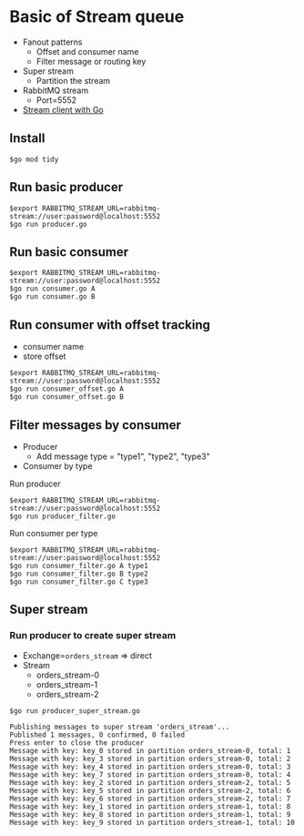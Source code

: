 # Basic of Stream queue
* Fanout patterns
  * Offset and consumer name
  * Filter message or routing key
* Super stream
  * Partition the stream
* RabbitMQ stream
  * Port=5552
* [Stream client with Go](https://github.com/rabbitmq/rabbitmq-stream-go-client)


## Install
```
$go mod tidy
```

## Run basic producer
```
$export RABBITMQ_STREAM_URL=rabbitmq-stream://user:password@localhost:5552
$go run producer.go 
```

## Run basic consumer
```
$export RABBITMQ_STREAM_URL=rabbitmq-stream://user:password@localhost:5552
$go run consumer.go A
$go run consumer.go B
```

## Run consumer with offset tracking
* consumer name
* store offset
```
$export RABBITMQ_STREAM_URL=rabbitmq-stream://user:password@localhost:5552
$go run consumer_offset.go A
$go run consumer_offset.go B
```

## Filter messages by consumer
* Producer
  * Add message type = "type1", "type2", "type3"
* Consumer by type

Run producer
```
$export RABBITMQ_STREAM_URL=rabbitmq-stream://user:password@localhost:5552
$go run producer_filter.go 
```

Run consumer per type
```
$export RABBITMQ_STREAM_URL=rabbitmq-stream://user:password@localhost:5552
$go run consumer_filter.go A type1
$go run consumer_filter.go B type2
$go run consumer_filter.go C type3
```

## Super stream

### Run producer to create super stream
* Exchange=`orders_stream` => direct
* Stream
  * orders_stream-0
  * orders_stream-1
  * orders_stream-2

```
$go run producer_super_stream.go

Publishing messages to super stream 'orders_stream'...
Published 1 messages, 0 confirmed, 0 failed
Press enter to close the producer
Message with key: key_0 stored in partition orders_stream-0, total: 1
Message with key: key_3 stored in partition orders_stream-0, total: 2
Message with key: key_4 stored in partition orders_stream-0, total: 3
Message with key: key_7 stored in partition orders_stream-0, total: 4
Message with key: key_2 stored in partition orders_stream-2, total: 5
Message with key: key_5 stored in partition orders_stream-2, total: 6
Message with key: key_6 stored in partition orders_stream-2, total: 7
Message with key: key_1 stored in partition orders_stream-1, total: 8
Message with key: key_8 stored in partition orders_stream-1, total: 9
Message with key: key_9 stored in partition orders_stream-1, total: 10
```

